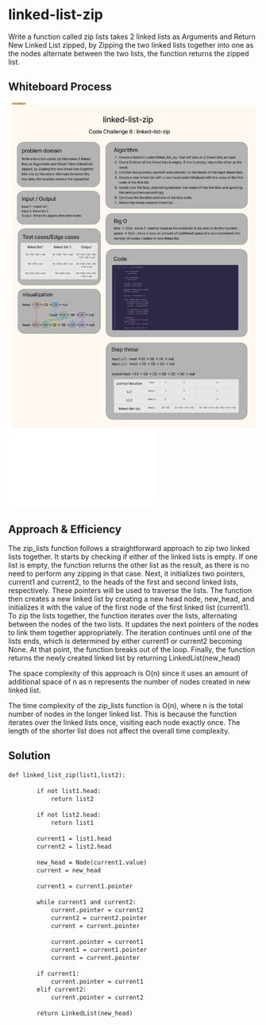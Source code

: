 # linked-list-zip
Write a function called zip lists takes 2 linked lists as Arguments and Return New Linked List zipped, by Zipping the two linked lists together into one as the nodes alternate between the two lists, the function returns the zipped list.

## Whiteboard Process
![](./assets/linked-list-zip.png)
![](./linked-list-zip.md)
## Approach & Efficiency
The zip_lists function follows a straightforward approach to zip two linked lists together. It starts by checking if either of the linked lists is empty. If one list is empty, the function returns the other list as the result, as there is no need to perform any zipping in that case.
Next, it initializes two pointers, current1 and current2, to the heads of the first and second linked lists, respectively. These pointers will be used to traverse the lists.
The function then creates a new linked list by creating a new head node, new_head, and initializes it with the value of the first node of the first linked list (current1).
To zip the lists together, the function iterates over the lists, alternating between the nodes of the two lists. It updates the next pointers of the nodes to link them together appropriately.
The iteration continues until one of the lists ends, which is determined by either current1 or current2 becoming None. At that point, the function breaks out of the loop.
Finally, the function returns the newly created linked list by returning LinkedList(new_head)

The space complexity of this approach is O(n) since it uses an amount of additional space of n as n represents the number of nodes created in new linked list.

The time complexity of the zip_lists function is O(n), where n is the total number of nodes in the longer linked list. This is because the function iterates over the linked lists once, visiting each node exactly once. The length of the shorter list does not affect the overall time complexity.

## Solution
```
def linked_list_zip(list1,list2):
            
        if not list1.head:
            return list2
        
        if not list2.head:
            return list1

        current1 = list1.head
        current2 = list2.head

        new_head = Node(current1.value)
        current = new_head

        current1 = current1.pointer

        while current1 and current2:
            current.pointer = current2
            current2 = current2.pointer
            current = current.pointer

            current.pointer = current1
            current1 = current1.pointer
            current = current.pointer

        if current1:
            current.pointer = current1
        elif current2:
            current.pointer = current2

        return LinkedList(new_head)
```



